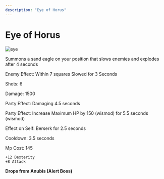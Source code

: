 ```yaml
---
description: "Eye of Horus"
---
```


# Eye of Horus

![eye](https://vwiki.valorserver.com/api/item/picture/eye%20of%20horus) 

Summons a sand eagle on your position that slows enemies and explodes after 4 seconds

Enemy Effect: Within 7 squares Slowed for 3 Seconds

Shots: 6

Damage: 1500

Party Effect: Damaging 4.5 seconds

Party Effect: Increase Maximum HP by 150 (wismod) for 5.5 seconds (wismod)

Effect on Self: Berserk for 2.5 seconds

Cooldown: 3.5 seconds

Mp Cost: 145

    +12 Dexterity
    +8 Attack

**Drops from Anubis (Alert Boss)**
